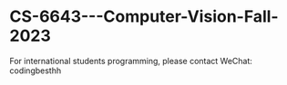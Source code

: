 # CS-6643---Computer-Vision-Fall-2023
For international students programming, please contact WeChat: codingbesthh
